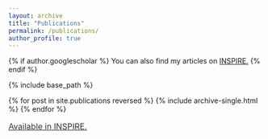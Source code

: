 ```yaml
---
layout: archive
title: "Publications"
permalink: /publications/
author_profile: true
---
```


{% if author.googlescholar %}
  You can also find my articles on <u><a href="{{http://inspirehep.net/author/profile/A.Celis.1}}">INSPIRE</a>.</u>
{% endif %}

{% include base_path %}

{% for post in site.publications reversed %}
  {% include archive-single.html %}
{% endfor %}


<a style="line-height: 1.5;" href="http://inspirehep.net/author/profile/A.Celis.1"><span style="color: #333333;"><span style="font-size: medium;">Available in INSPIRE.</span></span></a>
